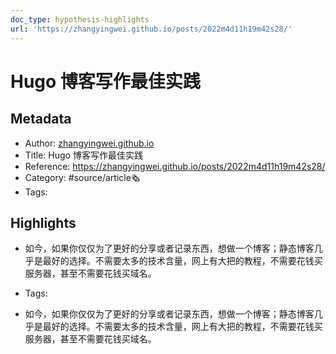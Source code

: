 ```yaml
---
doc_type: hypothesis-highlights
url: 'https://zhangyingwei.github.io/posts/2022m4d11h19m42s28/'
---
```

# Hugo 博客写作最佳实践
## Metadata
- Author: [zhangyingwei.github.io]()
- Title: Hugo 博客写作最佳实践
- Reference: https://zhangyingwei.github.io/posts/2022m4d11h19m42s28/
- Category: #source/article🗞
- Tags:
## Highlights
- 如今，如果你仅仅为了更好的分享或者记录东西，想做一个博客；静态博客几乎是最好的选择。不需要太多的技术含量，网上有大把的教程，不需要花钱买服务器，甚至不需要花钱买域名。 


- Tags:

- 如今，如果你仅仅为了更好的分享或者记录东西，想做一个博客；静态博客几乎是最好的选择。不需要太多的技术含量，网上有大把的教程，不需要花钱买服务器，甚至不需要花钱买域名。 

